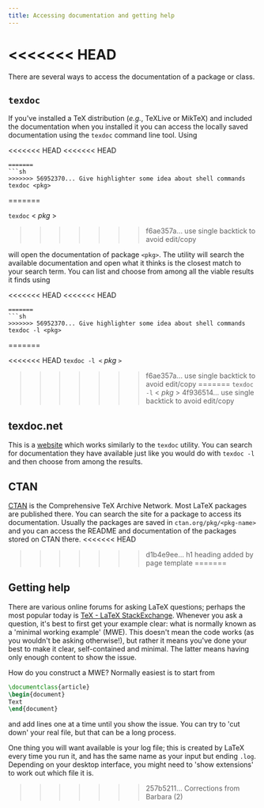 ```yaml
---
title: Accessing documentation and getting help
---
```

<<<<<<< HEAD
=======


There are several ways to access the documentation of a package or class.

## `texdoc`

If you've installed a TeX distribution (_e.g._, TeXLive or MikTeX) and included
the documentation when you installed it you can access the locally saved
documentation using the `texdoc` command line tool. Using

<<<<<<< HEAD
<<<<<<< HEAD
<!-- {% raw %} -->
```
=======
```sh
>>>>>>> 56952370... Give highlighter some idea about shell commands
texdoc <pkg>
```
<!-- {% endraw %} -->
=======

`texdoc` < _pkg_ >

>>>>>>> f6ae357a... use single backtick to avoid edit/copy

will open the documentation of package `<pkg>`. The utility will search the
available documentation and open what it thinks is the closest match to your
search term. You can list and choose from among all the viable results it finds
using

<<<<<<< HEAD
<<<<<<< HEAD
<!-- {% raw %} -->
```
=======
```sh
>>>>>>> 56952370... Give highlighter some idea about shell commands
texdoc -l <pkg>
```
<!-- {% endraw %} -->
=======

<<<<<<< HEAD
`texdoc -l <` _pkg_ `>`
>>>>>>> f6ae357a... use single backtick to avoid edit/copy
=======
`texdoc -l` < _pkg_ >
>>>>>>> 4f936514... use single backtick to avoid edit/copy


## texdoc.net

This is a [website](https://texdoc.net/) which works similarly to the `texdoc` utility. You can search
for documentation they have available just like you would do with `texdoc -l`
and then choose from among the results.


## CTAN

[CTAN](https://www.ctan.org) is the Comprehensive TeX Archive Network. Most LaTeX packages are published
there. You can search the site for a package to access its
documentation. Usually the packages are saved in `ctan.org/pkg/<pkg-name>`
and you can access the README and documentation of the packages stored on CTAN
there.
<<<<<<< HEAD
>>>>>>> d1b4e9ee... h1 heading added by page template
=======

## Getting help

There are various online forums for asking LaTeX questions; perhaps the most
popular today is [TeX - LaTeX StackExchange](https://tex.stackexchange.com).
Whenever you ask a question, it's best to first get your example clear: what is
normally known as a 'minimal working example' (MWE). This doesn't mean the code
works (as you wouldn't be asking otherwise!), but rather it means you've done
your best to make it clear, self-contained and minimal. The latter means 
having only enough content to show the issue.

How do you construct a MWE? Normally easiest is to start from

```latex
\documentclass{article}
\begin{document}
Text
\end{document}
```

and add lines one at a time until you show the issue. You can try to 'cut down'
your real file, but that can be a long process.

One thing you will want available is your log file; this is created by LaTeX
every time you run it, and has the same name as your input but ending `.log`.
Depending on your desktop interface, you might need to 'show extensions' to
work out which file it is.
>>>>>>> 257b5211... Corrections from Barbara (2)
